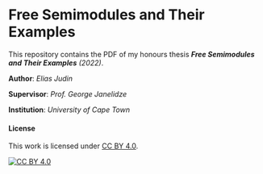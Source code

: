 # Free Semimodules and Their Examples

This repository contains the PDF of my honours thesis ***Free Semimodules and Their Examples*** *(2022)*. 

**Author**: *Elias Judin*

**Supervisor**: *Prof. George Janelidze*

**Institution**: *University of Cape Town*

#### License
This work is licensed under [CC BY 4.0](https://creativecommons.org/licenses/by/4.0/).

[![CC BY 4.0][cc-by-image]](https://creativecommons.org/licenses/b/4.0/)

[cc-by-image]: https://i.creativecommons.org/l/by/4.0/80x15.png

